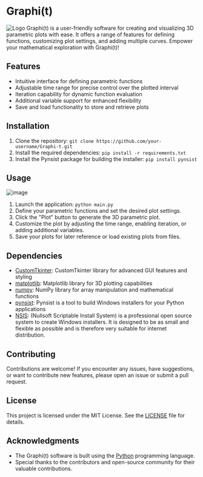 # Graphi(t)
![Logo](https://github.com/ninicksicard/Graphi-t-/assets/31396919/7cf71cce-077f-4667-a187-062d9bf675aa)
Graphi(t) is a user-friendly software for creating and visualizing 3D parametric plots with ease. It offers a range of features for defining functions, customizing plot settings, and adding multiple curves. Empower your mathematical exploration with Graphi(t)!

## Features

- Intuitive interface for defining parametric functions
- Adjustable time range for precise control over the plotted interval
- Iteration capability for dynamic function evaluation
- Additional variable support for enhanced flexibility
- Save and load functionality to store and retrieve plots

## Installation

1. Clone the repository: `git clone https://github.com/your-username/Graphi-t.git`
2. Install the required dependencies: `pip install -r requirements.txt`
3. Install the Pynsist package for building the installer: `pip install pynsist`

## Usage
![image](https://github.com/ninicksicard/Graphi-t-/assets/31396919/3644f5e3-68c0-46ba-94a5-e5b6449bd42a)

1. Launch the application: `python main.py`
2. Define your parametric functions and set the desired plot settings.
3. Click the "Plot" button to generate the 3D parametric plot.
4. Customize the plot by adjusting the time range, enabling iteration, or adding additional variables.
5. Save your plots for later reference or load existing plots from files.

## Dependencies

- [CustomTkinter](https://github.com/TomSchimansky/CustomTkinter): CustomTkinter library for advanced GUI features and styling
- [matplotlib](https://matplotlib.org/): Matplotlib library for 3D plotting capabilities
- [numpy](https://numpy.org/): NumPy library for array manipulation and mathematical functions
- [pynsist](https://pypi.org/project/pynsist/): Pynsist is a tool to build Windows installers for your Python applications
- [NSIS](https://nsis.sourceforge.io/Download): (Nullsoft Scriptable Install System) is a professional open source system to create Windows installers. It is designed to be as small and flexible as possible and is therefore very suitable for internet distribution. 

## Contributing

Contributions are welcome! If you encounter any issues, have suggestions, or want to contribute new features, please open an issue or submit a pull request.

## License

This project is licensed under the MIT License. See the [LICENSE](LICENSE) file for details.

## Acknowledgments

- The Graphi(t) software is built using the [Python](https://www.python.org/) programming language.
- Special thanks to the contributors and open-source community for their valuable contributions.
